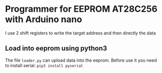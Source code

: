 # Programmer for EEPROM AT28C256 with Arduino nano

I use 2 shift registers to write the target address and then directly the data

## Load into eeprom using python3

The file `loader.py` can upload data into the eeprom.
Before use it you need to install serial: `pip3 install pyserial`
